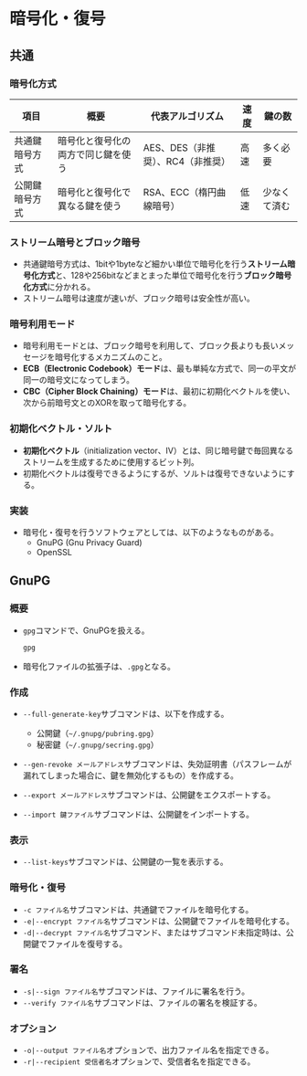 # 暗号化・復号

## 共通

### 暗号化方式

| 項目           | 概要                               | 代表アルゴリズム                  | 速度 | 鍵の数       |
| -------------- | ---------------------------------- | --------------------------------- | ---- | ------------ |
| 共通鍵暗号方式 | 暗号化と復号化の両方で同じ鍵を使う | AES、DES（非推奨）、RC4（非推奨） | 高速 | 多く必要     |
| 公開鍵暗号方式 | 暗号化と復号化で異なる鍵を使う     | RSA、ECC（楕円曲線暗号）          | 低速 | 少なくて済む |

### ストリーム暗号とブロック暗号

- 共通鍵暗号方式は、1bitや1byteなど細かい単位で暗号化を行う**ストリーム暗号化方式**と、128や256bitなどまとまった単位で暗号化を行う**ブロック暗号化方式**に分かれる。
- ストリーム暗号は速度が速いが、ブロック暗号は安全性が高い。

### 暗号利用モード

- 暗号利用モードとは、ブロック暗号を利用して、ブロック長よりも長いメッセージを暗号化するメカニズムのこと。
- **ECB（Electronic Codebook）モード**は、最も単純な方式で、同一の平文が同一の暗号文になってしまう。
- **CBC（Cipher Block Chaining）モード**は、最初に初期化ベクトルを使い、次から前暗号文とのXORを取って暗号化する。

### 初期化ベクトル・ソルト

- **初期化ベクトル**（initialization vector、IV）とは、同じ暗号鍵で毎回異なるストリームを生成するために使用するビット列。
- 初期化ベクトルは復号できるようにするが、ソルトは復号できないようにする。

### 実装

- 暗号化・復号を行うソフトウェアとしては、以下のようなものがある。
  - GnuPG (Gnu Privacy Guard)
  - OpenSSL

## GnuPG

### 概要

- `gpg`コマンドで、GnuPGを扱える。

  ```bash
  gpg
  ```

- 暗号化ファイルの拡張子は、`.gpg`となる。

### 作成

- `--full-generate-key`サブコマンドは、以下を作成する。
  - 公開鍵（`~/.gnupg/pubring.gpg`）
  - 秘密鍵（`~/.gnupg/secring.gpg`）
- `--gen-revoke メールアドレス`サブコマンドは、失効証明書（パスフレームが漏れてしまった場合に、鍵を無効化するもの）を作成する。

- `--export メールアドレス`サブコマンドは、公開鍵をエクスポートする。
- `--import 鍵ファイル`サブコマンドは、公開鍵をインポートする。

### 表示

- `--list-keys`サブコマンドは、公開鍵の一覧を表示する。

### 暗号化・復号

- `-c ファイル名`サブコマンドは、共通鍵でファイルを暗号化する。
- `-e|--encrypt ファイル名`サブコマンドは、公開鍵でファイルを暗号化する。
- `-d|--decrypt ファイル名`サブコマンド、またはサブコマンド未指定時は、公開鍵でファイルを復号する。

### 署名

- `-s|--sign ファイル名`サブコマンドは、ファイルに署名を行う。
- `--verify ファイル名`サブコマンドは、ファイルの署名を検証する。

### オプション

- `-o|--output ファイル名`オプションで、出力ファイル名を指定できる。
- `-r|--recipient 受信者名`オプションで、受信者名を指定できる。
